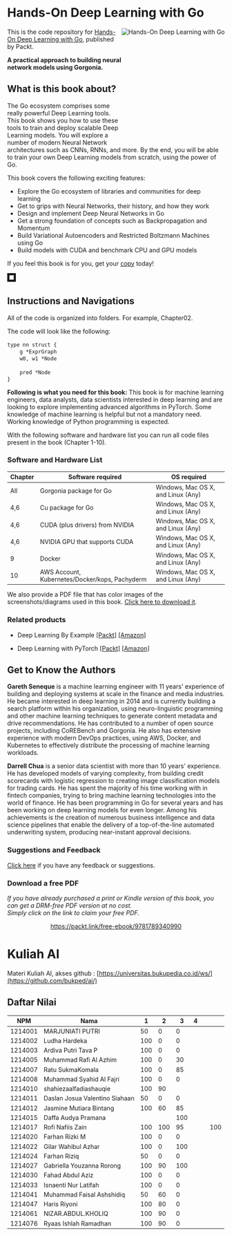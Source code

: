 


# Hands-On Deep Learning with Go 

<a href="https://www.packtpub.com/in/big-data-and-business-intelligence/hands-deep-learning-go?utm_source=github&utm_medium=repository&utm_campaign="><img src="https://www.packtpub.com/media/catalog/product/cache/e4d64343b1bc593f1c5348fe05efa4a6/9/7/9781789340990-original.jpeg" alt="Hands-On Deep Learning with Go " height="256px" align="right"></a>

This is the code repository for [Hands-On Deep Learning with Go](https://www.packtpub.com/in/big-data-and-business-intelligence/hands-deep-learning-go?utm_source=github&utm_medium=repository&utm_campaign=), published by Packt.

**A practical approach to building neural network models using Gorgonia.**

## What is this book about?
The Go ecosystem comprises some really powerful Deep Learning tools. This book shows you how to use these tools to train and deploy scalable Deep Learning models. You will explore a number of modern Neural Network architectures such as CNNs, RNNs, and more. By the end, you will be able to train your own Deep Learning models from scratch, using the power of Go.	

This book covers the following exciting features:

* Explore the Go ecosystem of libraries and communities for deep learning
* Get to grips with Neural Networks, their history, and how they work
* Design and implement Deep Neural Networks in Go
* Get a strong foundation of concepts such as Backpropagation and Momentum
* Build Variational Autoencoders and Restricted Boltzmann Machines using Go
* Build models with CUDA and benchmark CPU and GPU models


If you feel this book is for you, get your [copy](https://www.amazon.com/dp/1789340993) today!

<a href="https://www.packtpub.com/?utm_source=github&utm_medium=banner&utm_campaign=GitHubBanner"><img src="https://raw.githubusercontent.com/PacktPublishing/GitHub/master/GitHub.png" 
alt="https://www.packtpub.com/" border="5" /></a>




## Instructions and Navigations
All of the code is organized into folders. For example, Chapter02.

The code will look like the following:
```
type nn struct {
    g *ExprGraph
    w0, w1 *Node

    pred *Node
}
```

**Following is what you need for this book:**
This book is for machine learning engineers, data analysts, data scientists interested in deep learning and are looking to explore implementing advanced algorithms in PyTorch. Some knowledge of machine learning is helpful but not a mandatory need. Working knowledge of Python programming is expected.

With the following software and hardware list you can run all code files present in the book (Chapter 1-10).
### Software and Hardware List
| Chapter | Software required | OS required |
| -------- | ------------------------------------ | ----------------------------------- |
| All | Gorgonia package for Go | Windows, Mac OS X, and Linux (Any) |
| 4,6 | Cu package for Go | Windows, Mac OS X, and Linux (Any) |
| 4,6 | CUDA (plus drivers) from NVIDIA | Windows, Mac OS X, and Linux (Any) |
| 4,6 | NVIDIA GPU that supports CUDA | Windows, Mac OS X, and Linux (Any) |
| 9 | Docker | Windows, Mac OS X, and Linux (Any) |
| 10 | AWS Account, Kubernetes/Docker/kops, Pachyderm | Windows, Mac OS X, and Linux (Any) |


We also provide a PDF file that has color images of the screenshots/diagrams used in this book. [Click here to download it](https://static.packt-cdn.com/downloads/9781789340990_ColorImages.pdf).

### Related products
* Deep Learning By Example  [[Packt]](https://www.packtpub.com/big-data-and-business-intelligence/deep-learning-example?utm_source=github&utm_medium=repository&utm_campaign=) [[Amazon]](https://www.amazon.com/dp/1788399900)

* Deep Learning with PyTorch  [[Packt]](https://www.packtpub.com/big-data-and-business-intelligence/deep-learning-pytorch?utm_source=github&utm_medium=repository&utm_campaign=) [[Amazon]](https://www.amazon.com/dp/1788624335)


## Get to Know the Authors
**Gareth Seneque** is a machine learning engineer with 11 years' experience of building and deploying systems at scale in the finance and media industries. He became interested in deep learning in 2014 and is currently building a search platform within his organization, using neuro-linguistic programming and other machine learning techniques to generate content metadata and drive recommendations. He has contributed to a number of open source projects, including CoREBench and Gorgonia. He also has extensive experience with modern DevOps practices, using AWS, Docker, and Kubernetes to effectively distribute the processing of machine learning workloads.

**Darrell Chua** is a senior data scientist with more than 10 years' experience. He has developed models of varying complexity, from building credit scorecards with logistic regression to creating image classification models for trading cards. He has spent the majority of his time working with in fintech companies, trying to bring machine learning technologies into the world of finance. He has been programming in Go for several years and has been working on deep learning models for even longer. Among his achievements is the creation of numerous business intelligence and data science pipelines that enable the delivery of a top-of-the-line automated underwriting system, producing near-instant approval decisions.



### Suggestions and Feedback
[Click here](https://docs.google.com/forms/d/e/1FAIpQLSdy7dATC6QmEL81FIUuymZ0Wy9vH1jHkvpY57OiMeKGqib_Ow/viewform) if you have any feedback or suggestions.


### Download a free PDF

 <i>If you have already purchased a print or Kindle version of this book, you can get a DRM-free PDF version at no cost.<br>Simply click on the link to claim your free PDF.</i>
<p align="center"> <a href="https://packt.link/free-ebook/9781789340990">https://packt.link/free-ebook/9781789340990 </a> </p>


# Kuliah AI
Materi Kuliah AI, akses github : [https://universitas.bukupedia.co.id/ws/](https://github.com/bukped/ai/)


## Daftar Nilai 

| NPM      | Nama | 1 | 2 | 3 | 4 |  |  |
| ----------- | ----------- | ----------- | ----------- | ----------- | ----------- | ----------- | ----------- |
| 1214001   | MARJUNIATI PUTRI | 50 | 0 | 0  |  |  | |
| 1214002   | Ludha Hardeka | 100 | 0 | 0 |  |  | |
| 1214003   | Ardiva Putri Tava P | 100 | 0 | 0 |  |  |  |
| 1214005   | Muhammad Rafi Al Azhim | 100 | 0 | 30 |  |  |  |
| 1214007   | Ratu SukmaKomala | 100 | 0 | 85 |  |  |  |
| 1214008   | Muhammad Syahid Al Fajri | 100 | 0 | 0 |  |  |  |
| 1214010   | shahiezaalfadiashauqie | 100 | 90 |  |  |  |  |
| 1214011   | Daslan Josua Valentino Siahaan | 50 | 0 | 0 |  |  |  |
| 1214012   | Jasmine Mutiara Bintang | 100 | 60 | 85 |  |  |  |
| 1214015   | Daffa Audya Pramana |  |  | 100 |  |  |  |
| 1214017   | Rofi Nafiis Zain | 100 | 100 | 95 |  |  | 100 |
| 1214020   | Farhan Rizki M | 100 | 0 | 0 |  |  |  |
| 1214022   | Gilar Wahibul Azhar | 100 | 0 | 100 |  |  |  |
| 1214024   | Farhan Riziq | 50 | 0 | 0 |  |  |  |  |
| 1214027   | Gabriella Youzanna Rorong | 100 | 90 | 100 |  |  |  |
| 1214030   | Fahad Abdul Aziz | 100 | 0 | 0 |  |  |  |
| 1214033   | Isnaenti Nur Latifah | 100 | 0 | 0 |  |  |  |
| 1214041   | Muhammad Faisal Ashshidiq | 50 | 60 | 0 |  |  |  |
| 1214047   | Haris Riyoni | 100 | 80 | 0 |  |  |  |
| 1214061   | NIZAR.ABDUL.KHOLIQ | 100 | 90 | 0 |  |  |  |
| 1214076   | Ryaas Ishlah Ramadhan | 100 | 90 | 0 |  |  |  |

